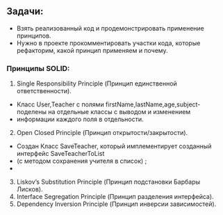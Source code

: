 ## Задачи:
- Взять реализованный код   и продемонстрировать применение принципов.
- Нужно в проекте прокомментировать участки кода, которые рефакторим, 
какой принцип применяем и почему.

 ### Принципы SOLID:
1. Single Responsibility Principle (Принцип единственной ответственности).
- Класс User,Teacher с полями  firstName,lastName,age,subject- поделены на отдельные классы с выводом и изменением 
- информации каждого поля в отдельности. 
2. Open Closed Principle (Принцип открытости/закрытости).
- Создан Класс SaveTeacher, который имплементирует созданный интерфейс SaveTeacherToList
- (c методом сохранения учителя в список) ;
- 
3. Liskov’s Substitution Principle (Принцип подстановки Барбары Лисков).
4. Interface Segregation Principle (Принцип разделения интерфейса).
5. Dependency Inversion Principle (Принцип инверсии зависимостей).